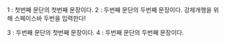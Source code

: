 1 : 첫번째 문단의 첫번째 문장이다.
2 : 두번째 문단의 두번째 문장이다.
강제개행을 위해 스페이스바 두번을 입력한다!
  
  
  
3 : 두번째 문단의 첫번째 문장이다.
4 : 두번째 문단의 두번째 문장이다.
